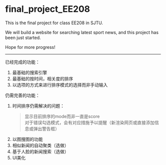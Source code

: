 # final_project_EE208
This is the final project for class EE208 in SJTU.

We will build a website for searching latest sport news, and this project has been just started.

Hope for more progress!

---

已经完成的功能：
1. 最基础的搜索引擎
2. 最基础的按时间，相关度的排序
3. 以选项的方式来进行排序模式的选择而非手动输入

仍需完善的功能：
1. 时间排序仍需解决的问题：
    > 显示目前排序的mode而非一直是score  
    > 对于错误勾选模式，会有对应措施予以提醒（新渲染网页或直接添加信息或弹出警告框）  
2. 以图搜图的功能
3. 相似新闻的自动聚类（选做）
4. 基于人脸的新闻搜索（选做）
5. UI美化
